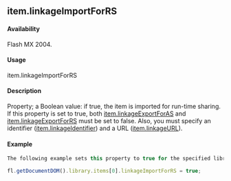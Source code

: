 ## item.linkageImportForRS

#### Availability

Flash MX 2004.

#### Usage

item.linkageImportForRS

#### Description

Property; a Boolean value: if true, the item is imported for run-time sharing. If this property is set to true, both [item.linkageExportForAS](../Item_object/item7.md) and [item.linkageExportForRS](../Item_object/item8.md) must be set to false. Also, you must specify an identifier ([item.linkageIdentifier](../Item_object/item10.md)) and a URL ([item.linkageURL](../Item_object/item12.md)).

#### Example

```javascript
The following example sets this property to true for the specified library item:

fl.getDocumentDOM().library.items[0].linkageImportForRS = true;
```
<span id="item.linkageURL" class="anchor"></span>